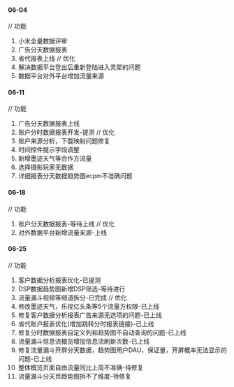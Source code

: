 #### 06-04
// 功能
1. 小米全量数据评审
2. 广告分天数据报表
3. 省代报表上线
// 优化
1. 解决数据平台登出后重新登陆进入灵犀的问题
2. 数据平台对外平台增加流量来源

#### 06-11
// 功能
1. 广告分天数据报表上线
2. 账户分时数据报表开发-提测
// 优化
1. 账户来源分析，下载映射问题修复
2. 时间控件提示字段调整
3. 新增墨迹天气等合作方流量
4. 选择摄影玩家无数据
5. 详细报表分天数据趋势图ecpm不准确问题

#### 06-18
// 功能
1. 账户分天数据报表-等待上线
// 优化
1. 对外数据平台新增流量来源-上线

#### 06-25
// 功能
1. 客户数据分析报表优化-已提测
2. DSP数据趋势图新增DSP筛选-等待进行
3. 流量漏斗视频等频道拆分-已完成
// 优化
1. 修改墨迹天气，乐视亿头条等5个流量方权限-已上线
2. 修复客户数据分析报表广告来源无选项的问题-已上线
3. 省代账户报表优化(增加跳转分时报表链接)-已上线
4. 修复分时数据报表自定义列和趋势图不自动查询的问题-已上线
5. 流量漏斗信息流概览增加信息流刷新次数-已上线
6. 修复流量漏斗开屏分天数据，趋势图用户DAU，保证量，开屏概率无法显示的问题-已上线
1. 整体概览页面自由流量同比上周不准确-待修复
1. 流量漏斗分天页趋势图拆不了维度-待修复